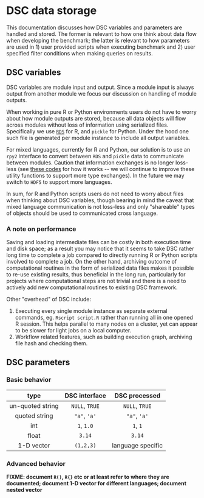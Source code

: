 # DSC data storage

This documentation discusses how DSC variables and parameters are handled and stored. The former is relevant to how one think about data flow when developing the benchmark; the latter is relevant to how parameters are used in 1) user provided scripts when executing benchmark and 2) user specified filter conditions when making queries on results.

## DSC variables

DSC variables are module input and output. Since a module input is always output from another module we focus our discussion on handling of module outputs.

When working in pure R or Python environments users do not have to worry about how module outputs are stored, because all data objects will flow across modules without loss of information using serialized files. Specifically we use [`RDS`](http://www.inside-r.org/r-doc/base/saverds) for R, and `pickle` for Python. Under the hood one such file is generated per module instance to include all output variables.

For mixed languages, currently for R and Python, our solution is to use an `rpy2` interface to convert between `RDS` and `pickle` data to communicate between modules. Caution that information exchanges is no longer loss-less (see [these codes](https://github.com/stephenslab/dsc/blob/ad84ac2254204e955d2ec575ef48e7b27436be76/src/dsc_io.py#L35) for how it works -- we will continue to improve these utility functions to support more type exchanges). In the future we may switch to `HDF5` to support more languages. 

In sum, for R and Python scripts users do not need to worry about files when thinking about DSC variables, though bearing in mind the caveat that mixed language communication is not loss-less and only "shareable" types of objects should be used to communicated cross language. 


### A note on performance

Saving and loading intermediate files can be costly in both execution time and disk space; as a result you may notice that it seems to take DSC rather long time to complete a job compared to directly running R or Python scripts involved to complete a job. On the other hand, archiving outcome of computational routines in the form of serialized data files makes it possible to re-use existing results, thus beneficial in the long run, particularly for projects where computational steps are not trivial and there is a need to actively add new computational routines to existing DSC framework.

Other "overhead" of DSC include:

1. Executing every single module instance as separate external commands, eg. `Rscript script.R` rather than running all in one opened R session. This helps parallel to many nodes on a cluster, yet can appear to be slower for light jobs on a local computer.
2. Workflow related features, such as building execution graph, archiving file hash and checking them.

## DSC parameters

### Basic behavior

| type | DSC interface | DSC processed |
|:-----:|:-----:|:-----:|
|un-quoted string| `NULL`, `TRUE` | `NULL`, `TRUE` |
|quoted string| `"a"`, `'a'` | `"a"`, `'a'` |
|int|`1`, `1.0`|`1`, `1`|
|float|`3.14`|`3.14`|
|1-D vector|`(1,2,3)`|language specific|

### Advanced behavior

**FIXME: document `R()`, `R{}` etc or at least refer to where they are documented; document 1-D vector for different languages; document nested vector**
